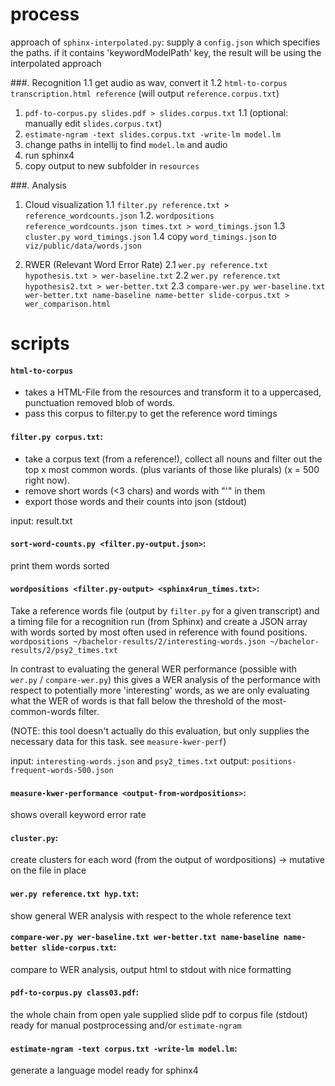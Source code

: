 # process

approach of `sphinx-interpolated.py`:
  supply a `config.json` which specifies the paths.
  if it contains 'keywordModelPath' key, the result will be using the interpolated approach

###. Recognition
1.1 get audio as wav, convert it
1.2 `html-to-corpus transcription.html reference` (will output `reference.corpus.txt`)
1. `pdf-to-corpus.py slides.pdf > slides.corpus.txt`
1.1 (optional: manually edit `slides.corpus.txt`)
2. `estimate-ngram -text slides.corpus.txt -write-lm model.lm`
3. change paths in intellij to find `model.lm` and audio
4. run sphinx4
5. copy output to new subfolder in `resources`

###. Analysis
1. Cloud visualization
  1.1 `filter.py reference.txt > reference_wordcounts.json`
  1.2. `wordpositions reference_wordcounts.json times.txt > word_timings.json`
  1.3 `cluster.py word_timings.json`
  1.4 copy `word_timings.json` to `viz/public/data/words.json`

2. RWER (Relevant Word Error Rate)
  2.1 `wer.py reference.txt hypothesis.txt > wer-baseline.txt`
  2.2 `wer.py reference.txt hypothesis2.txt > wer-better.txt`
  2.3 `compare-wer.py wer-baseline.txt wer-better.txt name-baseline name-better slide-corpus.txt > wer_comparison.html`

# scripts

#### `html-to-corpus`
- takes a HTML-File from the resources and transform it to a uppercased, punctuation removed blob of words.
- pass this corpus to filter.py to get the reference word timings

#### `filter.py corpus.txt`:
- take a corpus text (from a reference!), collect all nouns and filter out the top x most common words. (plus variants of those like plurals) (x = 500 right now).
- remove short words (<3 chars) and words with "'" in them
- export those words and their counts into json (stdout)

input: result.txt

#### `sort-word-counts.py <filter.py-output.json>`:
print them words sorted

#### `wordpositions <filter.py-output> <sphinx4run_times.txt>`:
Take a reference words file (output by `filter.py` for a given transcript) and a timing file for a recognition run (from Sphinx) and create a JSON array with words sorted by most often used in reference with found positions.
`wordpositions ~/bachelor-results/2/interesting-words.json ~/bachelor-results/2/psy2_times.txt`

In contrast to evaluating the general WER performance (possible with `wer.py` / `compare-wer.py`) this gives a WER analysis of the performance with respect to potentially more 'interesting' words, as we are only evaluating what the WER of words is that fall below the threshold of the most-common-words filter.

  (NOTE: this tool doesn't actually do this evaluation, but only supplies the necessary data for this task. see `measure-kwer-perf`)


input: `interesting-words.json` and `psy2_times.txt`
output: `positions-frequent-words-500.json`

#### `measure-kwer-performance <output-from-wordpositions>`:
shows overall keyword error rate

#### `cluster.py`:
create clusters for each word (from the output of wordpositions)
-> mutative on the file in place

#### `wer.py reference.txt hyp.txt`:
show general WER analysis with respect to the whole reference text

#### `compare-wer.py wer-baseline.txt wer-better.txt name-baseline name-better slide-corpus.txt`:
compare to WER analysis, output html to stdout with nice formatting

#### `pdf-to-corpus.py class03.pdf`:
the whole chain from open yale supplied slide pdf to corpus file (stdout) ready for manual postprocessing and/or `estimate-ngram`

#### `estimate-ngram -text corpus.txt -write-lm model.lm`:
generate a language model ready for sphinx4

